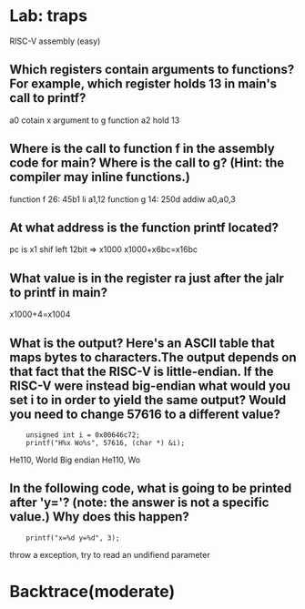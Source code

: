 # Lab: traps
RISC-V assembly (easy)
## Which registers contain arguments to functions? For example, which register holds 13 in main's call to printf?
a0 cotain x argument to g function
a2 hold 13
## Where is the call to function f in the assembly code for main? Where is the call to g? (Hint: the compiler may inline functions.)
function f
26:	45b1                	li	a1,12
function g
14:	250d                	addiw	a0,a0,3 
## At what address is the function printf located?
pc is x1 shif left 12bit => x1000
x1000+x6bc=x16bc
## What value is in the register ra just after the jalr to printf in main?
x1000+4=x1004
## What is the output? Here's an ASCII table that maps bytes to characters.The output depends on that fact that the RISC-V is little-endian. If the RISC-V were instead big-endian what would you set i to in order to yield the same output? Would you need to change 57616 to a different value?

```
	unsigned int i = 0x00646c72;
	printf("H%x Wo%s", 57616, (char *) &i);
```

He110, World
Big endian
He110, Wo
## In the following code, what is going to be printed after 'y='? (note: the answer is not a specific value.) Why does this happen?
```
	printf("x=%d y=%d", 3);
```
throw a exception, try to read an undifiend parameter

# Backtrace(moderate)


